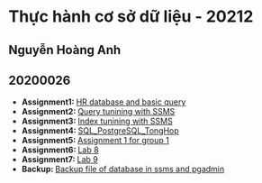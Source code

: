 <h1>Thực hành cơ sở dữ liệu - 20212</h1>
<h2>Nguyễn Hoàng Anh</h2>
<h2>20200026</h2>
<ul>
  <li>
    <b>Assignment1: </b> <a href="./assignment1">HR database and basic query</a>
  </li>
  <li>
    <b>Assignment2: </b> <a href="./assignment2">Query tunining with SSMS</a>
  </li>
  <li>
    <b>Assignment3: </b> <a href="./assignment3">Index tunining with SSMS</a>
  </li>
  <li>
    <b>Assignment4: </b> <a href="./assignment4">SQL_PostgreSQL_TongHop</a>
  </li>
  <li>
    <b>Assignment5: </b> <a href="./assignment5">Assignment 1 for group 1</a>
  </li>
  <li>
    <b>Assignment6: </b> <a href="./assignment6">Lab 8</a>
  </li>
  <li>
    <b>Assignment7: </b> <a href="./assignment7">Lab 9</a>
  </li>
  <li>
    <b>Backup: </b> <a href="./Backup">Backup file of database in ssms and pgadmin</a>
  </li>
</ul>
